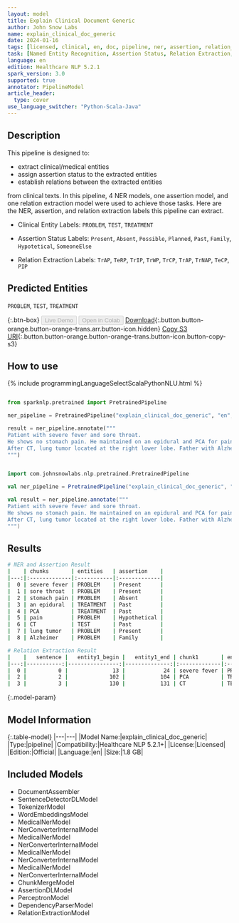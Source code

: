 ```yaml
---
layout: model
title: Explain Clinical Document Generic
author: John Snow Labs
name: explain_clinical_doc_generic
date: 2024-01-16
tags: [licensed, clinical, en, doc, pipeline, ner, assertion, relation_extraction, generic]
task: [Named Entity Recognition, Assertion Status, Relation Extraction, Pipeline Healthcare]
language: en
edition: Healthcare NLP 5.2.1
spark_version: 3.0
supported: true
annotator: PipelineModel
article_header:
  type: cover
use_language_switcher: "Python-Scala-Java"
---
```


## Description

This pipeline is designed to:

- extract clinical/medical entities
- assign assertion status to the extracted entities
- establish relations between the extracted entities

from clinical texts. In this pipeline, 4 NER models, one assertion model, and one relation extraction model were used to achieve those tasks. Here are the NER, assertion, and relation extraction labels this pipeline can extract.

- Clinical Entity Labels: `PROBLEM`, `TEST`, `TREATMENT` 

- Assertion Status Labels: `Present`, `Absent`, `Possible`, `Planned`, `Past`, `Family`, `Hypotetical`, `SomeoneElse`

- Relation Extraction Labels: `TrAP`, `TeRP`, `TrIP`, `TrWP`, `TrCP`, `TrAP`, `TrNAP`, `TeCP`, `PIP`

## Predicted Entities

`PROBLEM`, `TEST`, `TREATMENT`


{:.btn-box}
<button class="button button-orange" disabled>Live Demo</button>
<button class="button button-orange" disabled>Open in Colab</button>
[Download](https://s3.amazonaws.com/auxdata.johnsnowlabs.com/clinical/models/explain_clinical_doc_generic_en_5.2.1_3.0_1705427189860.zip){:.button.button-orange.button-orange-trans.arr.button-icon.hidden}
[Copy S3 URI](s3://auxdata.johnsnowlabs.com/clinical/models/explain_clinical_doc_generic_en_5.2.1_3.0_1705427189860.zip){:.button.button-orange.button-orange-trans.button-icon.button-copy-s3}

## How to use



<div class="tabs-box" markdown="1">
{% include programmingLanguageSelectScalaPythonNLU.html %}
  
```python

from sparknlp.pretrained import PretrainedPipeline

ner_pipeline = PretrainedPipeline("explain_clinical_doc_generic", "en", "clinical/models")

result = ner_pipeline.annotate("""
Patient with severe fever and sore throat.
He shows no stomach pain. He maintained on an epidural and PCA for pain control.
After CT, lung tumor located at the right lower lobe. Father with Alzheimer.
""")

```
```scala

import com.johnsnowlabs.nlp.pretrained.PretrainedPipeline

val ner_pipeline = PretrainedPipeline("explain_clinical_doc_generic", "en", "clinical/models")

val result = ner_pipeline.annotate("""
Patient with severe fever and sore throat.
He shows no stomach pain. He maintained on an epidural and PCA for pain control.
After CT, lung tumor located at the right lower lobe. Father with Alzheimer.
""")

```
</div>

## Results

```bash
# NER and Assertion Result
|    | chunks       | entities   | assertion    |
|---:|:-------------|:-----------|:-------------|
|  0 | severe fever | PROBLEM    | Present      |
|  1 | sore throat  | PROBLEM    | Present      |
|  2 | stomach pain | PROBLEM    | Absent       |
|  3 | an epidural  | TREATMENT  | Past         |
|  4 | PCA          | TREATMENT  | Past         |
|  5 | pain         | PROBLEM    | Hypothetical |
|  6 | CT           | TEST       | Past         |
|  7 | lung tumor   | PROBLEM    | Present      |
|  8 | Alzheimer    | PROBLEM    | Family       |

# Relation Extraction Result
|    |   sentence |   entity1_begin |   entity1_end | chunk1       | entity1   |   entity2_begin |   entity2_end | chunk2      | entity2   | relation   |   confidence |
|---:|-----------:|----------------:|--------------:|:-------------|:----------|----------------:|--------------:|:------------|:----------|:-----------|-------------:|
|  0 |          0 |              13 |            24 | severe fever | PROBLEM   |              30 |            40 | sore throat | PROBLEM   | PIP        |     0.999998 |
|  2 |          2 |             102 |           104 | PCA          | TREATMENT |             110 |           113 | pain        | PROBLEM   | TrAP       |     0.998956 |
|  3 |          3 |             130 |           131 | CT           | TEST      |             134 |           143 | lung tumor  | PROBLEM   | TeRP       |     1        |
```

{:.model-param}
## Model Information

{:.table-model}
|---|---|
|Model Name:|explain_clinical_doc_generic|
|Type:|pipeline|
|Compatibility:|Healthcare NLP 5.2.1+|
|License:|Licensed|
|Edition:|Official|
|Language:|en|
|Size:|1.8 GB|

## Included Models

- DocumentAssembler
- SentenceDetectorDLModel
- TokenizerModel
- WordEmbeddingsModel
- MedicalNerModel
- NerConverterInternalModel
- MedicalNerModel
- NerConverterInternalModel
- MedicalNerModel
- NerConverterInternalModel
- MedicalNerModel
- NerConverterInternalModel
- ChunkMergeModel
- AssertionDLModel
- PerceptronModel
- DependencyParserModel
- RelationExtractionModel
